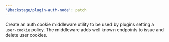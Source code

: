```yaml
---
'@backstage/plugin-auth-node': patch
---
```


Create an auth cookie middleware utility to be used by plugins setting a `user-cookie` policy. The middleware adds well known endpoints to issue and delete user cookies.
